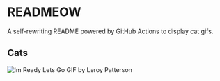 # READMEOW

A self-rewriting README powered by GitHub Actions to display cat gifs.

## Cats

![Im Ready Lets Go GIF by Leroy Patterson](https://media2.giphy.com/media/CjmvTCZf2U3p09Cn0h/200.gif?cid=9acd02daeclhqti2jaw4ifgjqnc4vk76smhdxmo74e9lmtlw&ep=v1_gifs_search&rid=200.gif&ct=g)
